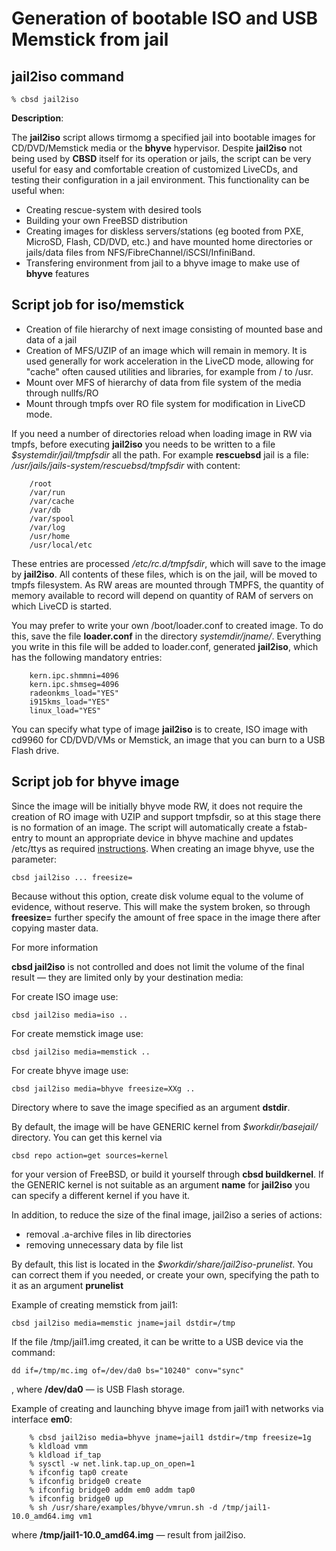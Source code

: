 # Generation of bootable ISO and USB Memstick from jail

## jail2iso command

```
% cbsd jail2iso
```

**Description**:


The **jail2iso** script allows tirmomg a specified jail into bootable images for CD/DVD/Memstick media or the **bhyve** hypervisor. Despite **jail2iso** not being used by **CBSD** itself for its operation or jails, the script can be very useful for easy and comfortable creation of customized LiveCDs, and testing their configuration in a jail environment. This functionality can be useful when:

- Creating rescue-system with desired tools
- Building your own FreeBSD distribution
- Creating images for diskless servers/stations (eg booted from PXE, MicroSD, Flash, CD/DVD, etc.) and have mounted home directories or jails/data files from NFS/FibreChannel/iSCSI/InfiniBand.
- Transfering environment from jail to a bhyve image to make use of **bhyve** features

## Script job for iso/memstick

- Creation of file hierarchy of next image consisting of mounted base and data of a jail
- Creation of MFS/UZIP of an image which will remain in memory. It is used generally for work acceleration in the LiveCD mode, allowing for "cache" often caused utilities and libraries, for example from / to /usr.
- Mount over MFS of hierarchy of data from file system of the media through nullfs/RO
- Mount through tmpfs over RO file system for modification in LiveCD mode.


If you need a number of directories reload when loading image in RW via tmpfs, before executing **jail2iso** you needs to be written to a file _$systemdir/jail/tmpfsdir_ all the path. For example **rescuebsd** jail is a file: _/usr/jails/jails-system/rescuebsd/tmpfsdir_ with content:

```
	/root
	/var/run
	/var/cache
	/var/db
	/var/spool
	/var/log
	/usr/home
	/usr/local/etc
```

These entries are processed _/etc/rc.d/tmpfsdir_, which will save to the image by **jail2iso**. All contents of these files, which is on the jail, will be moved to tmpfs filesystem. As RW areas are mounted through TMPFS, the quantity of memory available to record will depend on quantity of RAM of servers on which LiveCD is started.

You may prefer to write your own /boot/loader.conf to created image. To do this, save the file **loader.conf** in the directory _$systemdir/$jname/_. Everything you write in this file will be added to loader.conf, generated **jail2iso**, which has the following mandatory entries:

```
	kern.ipc.shmmni=4096
	kern.ipc.shmseg=4096
	radeonkms_load="YES"
	i915kms_load="YES"
	linux_load="YES"
```

You can specify what type of image **jail2iso** is to create, ISO image with cd9960 for CD/DVD/VMs or Memstick, an image that you can burn to a USB Flash drive.

## Script job for bhyve image

Since the image will be initially bhyve mode RW, it does not require the creation of RO image with UZIP and support tmpfsdir, so at this stage there is no formation of an image. The script will automatically create a fstab-entry to mount an appropriate device in bhyve machine and updates /etc/ttys as required [instructions](http://people.freebsd.org/~neel/bhyve/bhyve_instructions.txt). When creating an image bhyve, use the parameter:

```
cbsd jail2iso ... freesize=
```

Because without this option, create disk volume equal to the volume of evidence, without reserve. This will make the system broken, so through **freesize=** further specify the amount of free space in the image there after copying master data.

For more information

**cbsd jail2iso** is not controlled and does not limit the volume of the final result — they are limited only by your destination media:

For create ISO image use:

```
cbsd jail2iso media=iso ..
```

For create memstick image use:

```
cbsd jail2iso media=memstick ..
```

For create bhyve image use:

```
cbsd jail2iso media=bhyve freesize=XXg ..
```

Directory where to save the image specified as an argument **dstdir**.

By default, the image will be have GENERIC kernel from _$workdir/basejail/_ directory. You can get this kernel via

```
cbsd repo action=get sources=kernel
```

for your version of FreeBSD, or build it yourself through **cbsd buildkernel**. If the GENERIC kernel is not suitable as an argument **name** for **jail2iso** you can specify a different kernel if you have it.

In addition, to reduce the size of the final image, jail2iso a series of actions:

- removal .a-archive files in lib directories
- removing unnecessary data by file list

By default, this list is located in the _$workdir/share/jail2iso-prunelist_. You can correct them if you needed, or create your own, specifying the path to it as an argument **prunelist**

Example of creating memstick from jail1:

```
cbsd jail2iso media=memstic jname=jail dstdir=/tmp
```

If the file /tmp/jail1.img created, it can be writte to a USB device via the command:

```
dd if=/tmp/mc.img of=/dev/da0 bs="10240" conv="sync"
```

, where **/dev/da0** — is USB Flash storage.

Example of creating and launching bhyve image from jail1 with networks via interface **em0**:

```
	% cbsd jail2iso media=bhyve jname=jail1 dstdir=/tmp freesize=1g
	% kldload vmm
	% kldload if_tap
	% sysctl -w net.link.tap.up_on_open=1
	% ifconfig tap0 create
	% ifconfig bridge0 create
	% ifconfig bridge0 addm em0 addm tap0
	% ifconfig bridge0 up
	% sh /usr/share/examples/bhyve/vmrun.sh -d /tmp/jail1-10.0_amd64.img vm1
```

where **/tmp/jail1-10.0\_amd64.img** — result from jail2iso.


